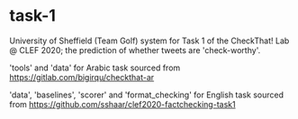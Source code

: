 # task-1

University of Sheffield (Team Golf) system for Task 1 of the CheckThat! Lab @ CLEF 2020; the prediction of whether tweets are 'check-worthy'.

'tools' and 'data' for Arabic task sourced from https://gitlab.com/bigirqu/checkthat-ar

'data', 'baselines', 'scorer' and 'format_checking' for English task sourced from https://github.com/sshaar/clef2020-factchecking-task1
